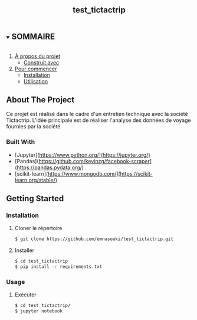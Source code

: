 


<!-- PROJECT LOGO -->
<br />
<p align="center">

  <h2 align="center">test_tictactrip</h2>

  
</p>



<!-- SOMMAIRE -->
<details open="open">
  <summary><h2 style="display: inline-block">SOMMAIRE</h2></summary>
  <ol>
    <li>
      <a href="#about-the-project">À propos du projet</a>
      <ul>
        <li><a href="#built-with">Construit avec</a></li>
      </ul>
    </li>
    <li>
      <a href="#getting-started">Pour commencer</a>
      <ul>
        <li><a href="#installation">Installation</a></li>
        <li><a href="#usage">Utilisation</a></li>
      </ul>
    </li>
  </ol>
</details>



<!-- À propos du projet -->
## About The Project

Ce projet est réalisé dans le cadre d'un entretien technique avec la société Tictactrip.
L'idée principale est de réaliser l'analyse des données de voyage fournies par la société.

### Built With

* [Jupyter](https://www.python.org/](https://jupyter.org/)
* [Pandas](https://github.com/kevinzg/facebook-scraper](https://pandas.pydata.org/)
* [scikit-learn](https://www.mongodb.com/](https://scikit-learn.org/stable/)


 
 
 
<!-- Pour commencer -->
## Getting Started


### Installation

1. Cloner le répertoire
   ```sh
   $ git clone https://github.com/emnasouki/test_tictactrip.git
   ```
2. Installer 
   ```sh
   $ cd test_tictactrip
   $ pip install -r requirements.txt
   ```
### Usage
1. Exécuter
   ```sh
   $ cd test_tictactrip/
   $ jupyter notebook
   ```

